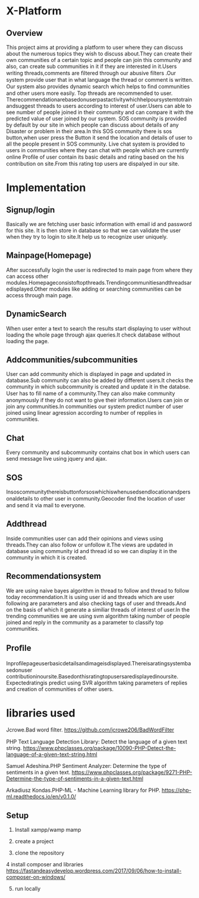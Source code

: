 # X-Platform
## Overview
This project aims at providing a platform to user where they can discuss about the numerous topics they wish to discuss about.They can create their own communities of a certain topic and people can join this community and also, can create sub communities in it if they are interested in it.Users writing threads,comments are ﬁltered through our abusive ﬁlters .Our system provide user that in what language the thread or comment is written. Our system also provides dynamic search which helps to ﬁnd communities and other users more easily. Top threads are recommended to user.
Therecommendationarebasedonuserpastactivitywhichhelpoursystemtotrainandsuggest threads to users according to interest of user.Users can able to see number of people joined in their community and can compare it with the predicted value of user joined by our system. SOS community is provided by default by our site in which people can discuss about details of any Disaster or problem in their area.In this SOS community there is sos button,when user press the Button it send the location and details of user to all the people present in SOS community. Live chat system is provided to users in communities where they can chat with people which are currently online Proﬁle of user contain its basic details and rating based on the his contribution on site.From this rating top users are dispalyed in our site.



# Implementation

## Signup/login
Basically we are fetching user basic information with email id and password for this site. It is then store in database so that we can validate the user when they try to login to site.It help us to recognize user uniquely.
## Mainpage(Homepage)
After successfully login the user is redirected to main page from where they can access other modules.Homepageconsistoftopthreads.Trendingcommunitiesandthreadsaredisplayed.Other modules like adding or searching communities can be access through main page.
## DynamicSearch
When user enter a text to search the results start displaying to user without loading the whole page through ajax queries.It check database without loading the page.
## Addcommunities/subcommunities
User can add community ehich is displayed in page and updated in database.Sub community can also be added by different users.It checks the community in which subcommunity is created and update it in the databse.
User has to ﬁll name of a community.They can also make community anonymously if they do not want to give their information.Users can join or join any communities.In communities our system predict number of user joined using linear agression according to number of repplies in communities.
## Chat
Every community and subcommunity contains chat box in which users can send message live using jquery and ajax.
## SOS
Insoscommunitythereisbuttonforsoswhichiswhenusedsendlocationandpersonaldetails to other user in community.Geocoder ﬁnd the location of user and send it via mail to everyone.
## Addthread
Inside communities user can add their opinions and views using threads.They can also follow or unfollow it.The views are updated in database using community id and thread id so we can display it in the community in which it is created.
## Recommendationsystem
We are using naive bayes algorithm in thread to follow and thread to follow today recommendation.It is using user id and threads which are user following are parameters and also checking tags of user and threads.And on the basis of which it generate a similiar threads of interest of user.In the trending communities we are using svm algorithm taking number of people joined and reply in the community as a parameter to classify top communities.
## Proﬁle
Inproﬁlepageuserbasicdetailsandimageisdisplayed.Thereisaratingsystembasedonuser contributioninoursite.Basedonthisratingtopusersaredisplayedinoursite. Expectedratingis predict using SVR algorithm taking parameters of replies and creation of communities of other users.

# libraries used
Jcrowe.Bad word ﬁlter. https://github.com/jcrowe206/BadWordFilter

PHP Text Language Detection Library: Detect the language of a given text string. https://www.phpclasses.org/package/10090-PHP-Detect-the-language-of-a-given-text-string.html

Samuel Adeshina.PHP Sentiment Analyzer: Determine the type of sentiments in a given text. https://www.phpclasses.org/package/9271-PHP-Determine-the-type-of-sentiments-in-a-given-text.html

Arkadiusz Kondas.PHP-ML - Machine Learning library for PHP. https://php-ml.readthedocs.io/en/v0.1.0/


## Setup
1. Install xampp/wamp mamp

2. create a project 

3. clone the repository

4 install composer and  libraries  https://fastandeasydevelop.wordpress.com/2017/09/06/how-to-install-composer-on-windows/

5. run locally
